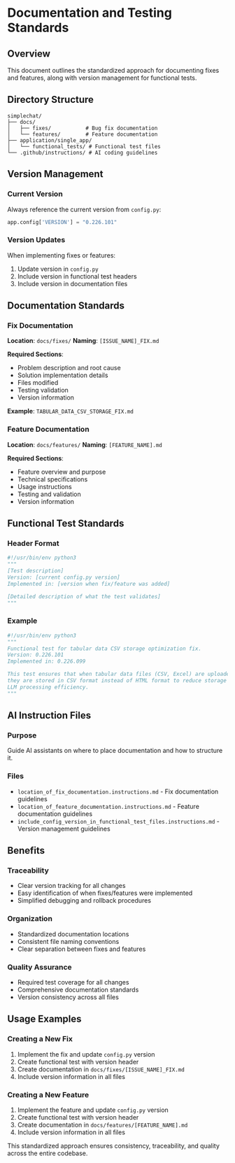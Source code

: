 # Documentation and Testing Standards

## Overview
This document outlines the standardized approach for documenting fixes and features, along with version management for functional tests.

## Directory Structure

```
simplechat/
├── docs/
│   ├── fixes/           # Bug fix documentation
│   └── features/        # Feature documentation
├── application/single_app/
│   └── functional_tests/ # Functional test files
└── .github/instructions/ # AI coding guidelines
```

## Version Management

### Current Version
Always reference the current version from `config.py`:
```python
app.config['VERSION'] = "0.226.101"
```

### Version Updates
When implementing fixes or features:
1. Update version in `config.py`
2. Include version in functional test headers
3. Include version in documentation files

## Documentation Standards

### Fix Documentation
**Location**: `docs/fixes/`
**Naming**: `[ISSUE_NAME]_FIX.md`

**Required Sections**:
- Problem description and root cause
- Solution implementation details
- Files modified
- Testing validation
- Version information

**Example**: `TABULAR_DATA_CSV_STORAGE_FIX.md`

### Feature Documentation  
**Location**: `docs/features/`
**Naming**: `[FEATURE_NAME].md`

**Required Sections**:
- Feature overview and purpose
- Technical specifications
- Usage instructions
- Testing and validation
- Version information

## Functional Test Standards

### Header Format
```python
#!/usr/bin/env python3
"""
[Test description]
Version: [current config.py version]
Implemented in: [version when fix/feature was added]

[Detailed description of what the test validates]
"""
```

### Example
```python
#!/usr/bin/env python3
"""
Functional test for tabular data CSV storage optimization fix.
Version: 0.226.101
Implemented in: 0.226.099

This test ensures that when tabular data files (CSV, Excel) are uploaded to conversations,
they are stored in CSV format instead of HTML format to reduce storage costs and improve
LLM processing efficiency.
"""
```

## AI Instruction Files

### Purpose
Guide AI assistants on where to place documentation and how to structure it.

### Files
- `location_of_fix_documentation.instructions.md` - Fix documentation guidelines
- `location_of_feature_documentation.instructions.md` - Feature documentation guidelines  
- `include_config_version_in_functional_test_files.instructions.md` - Version management guidelines

## Benefits

### Traceability
- Clear version tracking for all changes
- Easy identification of when fixes/features were implemented
- Simplified debugging and rollback procedures

### Organization
- Standardized documentation locations
- Consistent file naming conventions
- Clear separation between fixes and features

### Quality Assurance
- Required test coverage for all changes
- Comprehensive documentation standards
- Version consistency across all files

## Usage Examples

### Creating a New Fix
1. Implement the fix and update `config.py` version
2. Create functional test with version header
3. Create documentation in `docs/fixes/[ISSUE_NAME]_FIX.md`
4. Include version information in all files

### Creating a New Feature
1. Implement the feature and update `config.py` version
2. Create functional test with version header
3. Create documentation in `docs/features/[FEATURE_NAME].md`
4. Include version information in all files

This standardized approach ensures consistency, traceability, and quality across the entire codebase.
